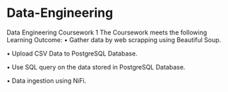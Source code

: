 # Data-Engineering

Data Engineering Coursework 1
The Coursework meets the following Learning Outcome:
• Gather data by web scrapping using Beautiful Soup.

• Upload CSV Data to PostgreSQL Database.

• Use SQL query on the data stored in PostgreSQL Database.

• Data ingestion using NiFi.

